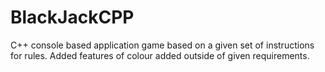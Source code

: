# BlackJackCPP
C++ console based application game based on a given set of instructions for rules. Added features of colour added outside of given requirements.
